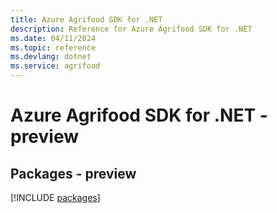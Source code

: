 ```yaml
---
title: Azure Agrifood SDK for .NET
description: Reference for Azure Agrifood SDK for .NET
ms.date: 04/11/2024
ms.topic: reference
ms.devlang: dotnet
ms.service: agrifood
---
```

# Azure Agrifood SDK for .NET - preview
## Packages - preview
[!INCLUDE [packages](agrifood-index.md)]